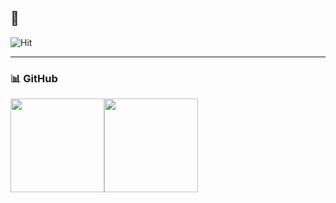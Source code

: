 👋
---

![Hit](https://hits.seeyoufarm.com/api/count/incr/badge.svg?url=https%3A%2F%2Fgithub.com%2Fsolp721&count_bg=%23ED6DA3&title_bg=%2386757E&icon=github.svg&icon_color=%23E1DEDE&title=hits&edge_flat=false)

---

### 📊 GitHub 
<div style="display: flex; align-items: flex-start;">
  <img src="https://github-readme-stats.vercel.app/api?username=solp721&show_icons=true&theme=gradient" height="150" />
  <img src="https://github-readme-stats.vercel.app/api/top-langs/?username=solp721&layout=compact&theme=gradient" height="150" />
</div>



